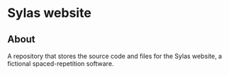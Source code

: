 # Sylas website

## About
A repository that stores the source code and files for the Sylas website, a fictional spaced-repetition software. 
